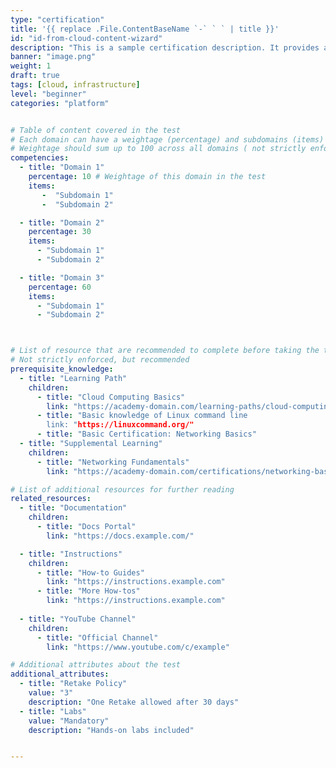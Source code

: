 ```yaml
---
type: "certification"
title: '{{ replace .File.ContentBaseName `-` ` ` | title }}'
id: "id-from-cloud-content-wizard"
description: "This is a sample certification description. It provides an overview of what the certification covers and its objectives."
banner: "image.png"
weight: 1
draft: true
tags: [cloud, infrastructure]
level: "beginner"
categories: "platform"


# Table of content covered in the test
# Each domain can have a weightage (percentage) and subdomains (items)
# Weightage should sum up to 100 across all domains ( not strictly enforced, but recommended )
competencies:
  - title: "Domain 1"
    percentage: 10 # Weightage of this domain in the test
    items: 
       -  "Subdomain 1"
       -  "Subdomain 2"

  - title: "Domain 2"
    percentage: 30
    items:
      - "Subdomain 1"
      - "Subdomain 2"

  - title: "Domain 3"
    percentage: 60
    items:
      - "Subdomain 1"
      - "Subdomain 2"



# List of resource that are recommended to complete before taking the test
# Not strictly enforced, but recommended
prerequisite_knowledge:
  - title: "Learning Path"
    children:
      - title: "Cloud Computing Basics"
        link: "https://academy-domain.com/learning-paths/cloud-computing-basics"
      - title: "Basic knowledge of Linux command line
        link: "https://linuxcommand.org/"
      - title: "Basic Certification: Networking Basics"
  - title: "Supplemental Learning"
    children:
      - title: "Networking Fundamentals"
        link: "https://academy-domain.com/certifications/networking-basics"      

# List of additional resources for further reading 
related_resources:
  - title: "Documentation"
    children:
      - title: "Docs Portal"
        link: "https://docs.example.com/"

  - title: "Instructions"
    children:
      - title: "How-to Guides"
        link: "https://instructions.example.com"
      - title: "More How-tos"
        link: "https://instructions.example.com"
        
  - title: "YouTube Channel"
    children:
      - title: "Official Channel"
        link: "https://www.youtube.com/c/example"

# Additional attributes about the test
additional_attributes: 
  - title: "Retake Policy"
    value: "3"
    description: "One Retake allowed after 30 days"
  - title: "Labs"
    value: "Mandatory"
    description: "Hands-on labs included"


---
```

